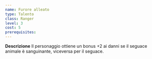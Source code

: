 ```yaml
---
name: Furore alleato
type: Talento
class: Ranger
level: 3
cost: 5
prerequisites: 
---
```


**Descrizione**
Il personaggio ottiene un bonus +2 ai danni se il seguace animale è
sanguinante, viceversa per il seguace.